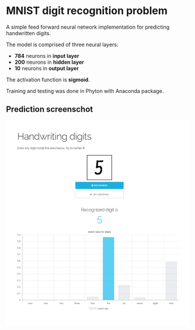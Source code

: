 # MNIST digit recognition problem
A simple feed forward neural network implementation for predicting handwritten digits.

The model is comprised of three neural layers:
  - **784** neurons in **input layer**
  - **200** neurons in **hidden layer**
  - **10** neurons in **output layer**

The activation function is **sigmoid**.

Training and testing was done in Phyton with Anaconda package.

## Prediction screenschot

<img src="readme-resources/prediction-result.png" alt="Prediction result" /> 